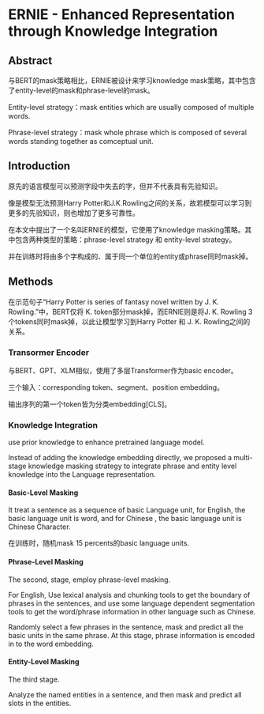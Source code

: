 # ERNIE - Enhanced Representation through Knowledge Integration

## Abstract

与BERT的mask策略相比，ERNIE被设计来学习knowledge mask策略，其中包含了entity-level的mask和phrase-level的mask。

Entity-level strategy：mask entities which are usually composed of multiple words.

Phrase-level strategy：mask whole phrase which is composed of several words standing together as comceptual unit.

## Introduction

原先的语言模型可以预测字段中失去的字，但并不代表具有先验知识。

像是模型无法预测Harry Potter和J.K.Rowling之间的关系，故若模型可以学习到更多的先验知识，则也增加了更多可靠性。

在本文中提出了一个名叫ERNIE的模型，它使用了knowledge masking策略。其中包含两种类型的策略：phrase-level strategy 和 entity-level strategy。

并在训练时将由多个字构成的、属于同一个单位的entity或phrase同时mask掉。

## Methods

在示范句子“Harry Potter is  series of fantasy novel written by J. K. Rowling.”中，BERT仅将 K. token部分mask掉，而ERNIE则是将J. K. Rowling 3个tokens同时mask掉，以此让模型学习到Harry Potter 和 J. K. Rowling之间的关系。

### Transormer Encoder

与BERT、GPT、XLM相似，使用了多层Transformer作为basic encoder。

三个输入：corresponding token、segment、position embedding。

输出序列的第一个token皆为分类embedding[CLS]。

### Knowledge Integration

use prior knowledge to enhance pretrained language model.

Instead of adding the knowledge embedding directly, we proposed a multi-stage knowledge masking strategy to integrate phrase and entity level knowledge into the Language representation.

#### Basic-Level Masking

It treat a sentence as a sequence of basic Language unit, for English, the basic language unit is word, and for Chinese , the basic language unit is Chinese Character.

在训练时，随机mask 15 percents的basic language units.

#### Phrase-Level Masking

The second, stage, employ phrase-level masking.

For English, Use lexical analysis and chunking tools to get the boundary of phrases in the sentences, and use some language dependent segmentation tools to get the word/phrase information in other language such as Chinese.

Randomly select a few phrases in the sentence, mask and predict all the basic units in the same phrase. At this stage, phrase information is encoded in to the word embedding.

#### Entity-Level Masking

The third stage.

Analyze the named entities in a sentence, and then mask and predict all slots in the entities.



